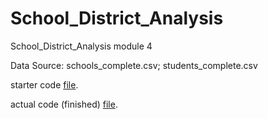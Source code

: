 # School_District_Analysis
School_District_Analysis module 4

Data Source: schools_complete.csv; students_complete.csv

starter code [file](PyCitySchools_Challenge_starter_code.ipynb).

actual code (finished) [file](PyCitySchools_Challenge.ipynb).
